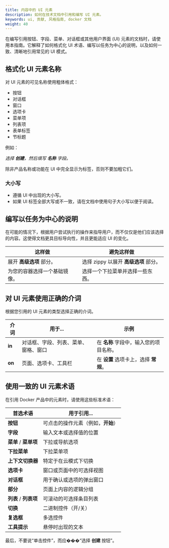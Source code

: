 ```yaml
---
title: 内容中的 UI 元素
description: 如何在技术文档中引用和编写 UI 元素。
keywords: ui, 贡献, 风格指南, docker 文档
weight: 40
---
```


在编写引用按钮、字段、菜单、对话框或其他用户界面 (UI) 元素的文档时，请使用本指南。它解释了如何格式化 UI 术语、编写以任务为中心的说明，以及如何一致、清晰地引用常见的 UI 模式。

## 格式化 UI 元素名称

对 UI 元素的可见名称使用粗体格式：

- 按钮
- 对话框
- 窗口
- 选项卡
- 菜单项
- 列表项
- 表单标签
- 节标题

例如：

*选择 **创建**，然后填写 **名称** 字段。*

除非产品名称或功能在 UI 中完全显示为标签，否则不要加粗它们。

### 大小写

- 遵循 UI 中出现的大小写。
- 如果 UI 标签全部大写或不一致，请在文档中使用句子大小写以便于阅读。

## 编写以任务为中心的说明

在可能的情况下，根据用户尝试执行的操作来指导用户，而不仅仅是他们应该选择的内容。这使得文档更具目标导向性，并且更能适应 UI 的变化。

| 这样做 | 避免这样做 |
|---|---|
| 展开 **高级选项** 部分。 | 选择 zippy 以展开 **高级选项** 部分。 |
| 为您的容器选择一个基础镜像。 | 选择一个下拉菜单并选择一些东西。 |


## 对 UI 元素使用正确的介词

根据您引用的 UI 元素的类型选择正确的介词。

| 介词 | 用于... | 示例 |
|---|---|---|
| **in** | 对话框、字段、列表、菜单、窗格、窗口 | 在 **名称** 字段中，输入您的项目名称。 |
| **on** | 页面、选项卡、工具栏 | 在 **设置** 选项卡上，选择 **常规**。 |


## 使用一致的 UI 元素术语

在引用 Docker 产品中的元素时，请使用这些标准术语：

| 首选术语 | 用于引用... |
|---|---|
| **按钮** | 可点击的操作元素（例如，**开始**） |
| **字段** | 输入文本或选择值的位置 |
| **菜单** / **菜单项** | 下拉或导航选项 |
| **下拉菜单** | 下拉菜单项 |
| **上下文切换器** | 特定于在云模式下切换 |
| **选项卡** | 窗口或页面中的可选择视图 |
| **对话框** | 用于确认或选项的弹出窗口 |
| **部分** | 页面上内容的逻辑分组 |
| **列表** / **列表项** | 可滚动的可选择条目列表 |
| **切换** | 二进制控件（开/关） |
| **复选框** | 多选控件 |
| **工具提示** | 悬停时出现的文本 |

最后，不要说“单击控件”，而应���“选择 **创建** 按钮”。
